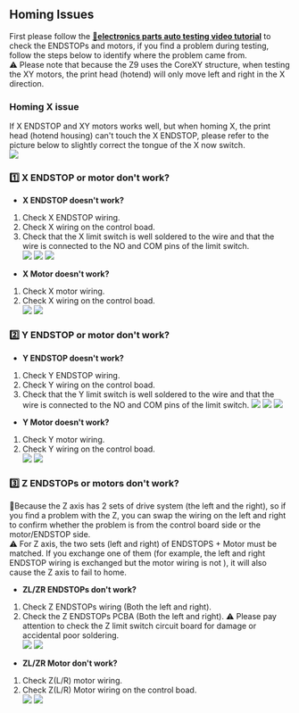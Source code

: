 ## Homing Issues
First please follow the [:movie_camera:**electronics parts auto testing video tutorial**](https://youtu.be/Mf92BlmKA0A) to check the ENDSTOPs and motors, if you find a problem during testing, follow the steps below to identify where the problem came from.  
:warning: Please note that because the Z9 uses the CoreXY structure, when testing the XY motors, the print head (hotend) will only move left and right in the X direction.

### Homing X issue
If X ENDSTOP and XY motors works well, but when homing X, the print head (hotend housing) can't touch the X ENDSTOP, please refer to the picture below to slightly correct the tongue of the X now switch.    
![](correct_x_switch.jpg)

### :one: X ENDSTOP or motor don't work?
- **X ENDSTOP doesn't work?**  
1. Check X ENDSTOP wiring.    
2. Check X wiring on the control boad.   
3. Check that the X limit switch is well soldered to the wire and that the wire is connected to the NO and COM pins of the limit switch.   
![](x_endstop_wring.jpg) ![](xy_wiring_board.jpg) ![](X_limitswitch.jpg)
- **X Motor doesn't work?**  
1. Check X motor wiring.    
2. Check X wiring on the control boad.   
![](x_motor_wring.jpg) ![](xy_wiring_board.jpg)

### :two: Y ENDSTOP or motor don't work?
- **Y ENDSTOP doesn't work?**  
1. Check Y ENDSTOP wiring.    
2. Check Y wiring on the control boad.   
3. Check that the Y limit switch is well soldered to the wire and that the wire is connected to the NO and COM pins of the limit switch.
![](y_endstop_wring.jpg)  ![](xy_wiring_board.jpg) ![](y_limitswitch.jpg)
- **Y Motor doesn't work?**  
1. Check Y motor wiring.    
2. Check Y wiring on the control boad.   
![](y_motor_wring.jpg) ![](xy_wiring_board.jpg)

### :three: Z ENDSTOPs or motors don't work?
:loudspeaker:Because the Z axis has 2 sets of drive system (the left and the right), so if you find a problem with the Z, you can swap the wiring on the left and right to confirm whether the problem is from the control board side or the motor/ENDSTOP side.   
:warning: For Z axis, the two sets (left and right) of ENDSTOPS + Motor must be matched. If you exchange one of them (for example, the left and right ENDSTOP wiring is exchanged but the motor wiring is not ), it will also cause the Z axis to fail to home.  
- **ZL/ZR ENDSTOPs don't work?**  
1. Check Z ENDSTOPs wiring (Both the left and right).    
2. Check the Z ENDSTOPs PCBA  (Both the left and right). :warning: Please pay attention to check the Z limit switch circuit board for damage or accidental poor soldering.   
![](Z_endstop_wring.jpg) ![](Z_endstop.jpg)
- **ZL/ZR Motor don't work?**  
1. Check Z(L/R) motor wiring.    
2. Check Z(L/R) Motor wiring on the control boad.   
![](Z_motor_wring.jpg) ![](Z_wiring_board.jpg)
